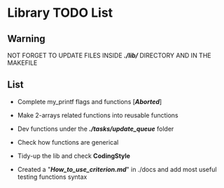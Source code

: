 # Library TODO List

## Warning

NOT FORGET TO UPDATE FILES INSIDE ***./lib/*** DIRECTORY AND IN THE MAKEFILE

## List

+ Complete my_printf flags and functions [***Aborted***]

+ Make 2-arrays related functions into reusable functions

+ Dev functions under the ***./tasks/update_queue*** folder

+ Check how functions are generical

+ Tidy-up the lib and check **CodingStyle**

+ Created a "***How_to_use_criterion.md***" in ./docs and add most useful testing functions syntax
